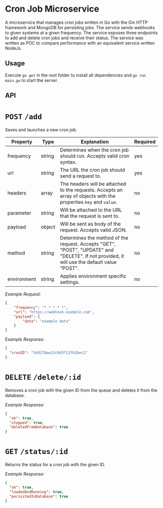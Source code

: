 # Cron Job Microservice

A microservice that manages cron jobs written in Go with the Gin HTTP framework and MongoDB for persisting jobs. The service sends webhooks to given systems at a given frequency. The service exposes three endpoints to add and delete cron jobs and receive their status. The service was written as POC to compare performance with an equivalent service written NodeJs.

## Usage

Execute `go get` in the root folder to install all dependencies and `go run main.go` to start the server.

## API

# `POST` `/add`
Saves and launches a new cron job.

| Property    | Type   | Explanation                                                                                                                                | Required |
|-------------|--------|--------------------------------------------------------------------------------------------------------------------------------------------|----------|
| frequency   | string | Determines when the cron job should run. Accepts valid cron syntax.                                                                        | yes      |
| url         | string | The URL the cron job should send a request to.                                                                                             | yes      |
| headers     | array  | The headers will be attached to the requests. Accepts an array of objects with the properties `key` and `value`.                           | no       |
| parameter   | string | Will be attached to the URL that the request is sent to.                                                                                   | no       |
| payload     | object | Will be sent as body of the request. Accepts valid JSON.                                                                                   | no       |
| method      | string | Determines the method of the request. Accepts "GET", "POST", "UPDATE" and "DELETE". If not provided, it will use the default value "POST". | no       |
| environment | string | Applies environment specific settings.                                                                                                     | no       |

*Example Request:*

```json
{
	"frequency": "* * * * *",
	"url": "https://webhook.example.com",
	"payload": {
		"data": "example data"
	}
}
```

*Example Response:*

```json
{
  "cronID": "5dd170ae13c0d3f137b2bec2"
}
```

# `DELETE` `/delete/:id`

Removes a cron job with the given ID from the queue and deletes it from the database.

*Example Response:*

```json
{
  "ok": true,
  "stopped": true,
  "deletedFromDatabase": true
}
```

# `GET` `/status/:id`

Returns the status for a cron job with the given ID.

*Example Response:*

```json
{
  "ok": true,
  "loadedAndRunning": true,
  "persistedInDatabase": true
}
```